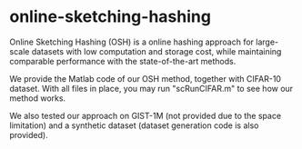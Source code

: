 online-sketching-hashing
========================

Online Sketching Hashing (OSH) is a online hashing approach for large-scale datasets with low computation and storage cost, while maintaining comparable performance with the state-of-the-art methods.

We provide the Matlab code of our OSH method, together with CIFAR-10 dataset. With all files in place, you may run "scRunCIFAR.m" to see how our method works.

We also tested our approach on GIST-1M (not provided due to the space limitation) and a synthetic dataset (dataset generation code is also provided).
